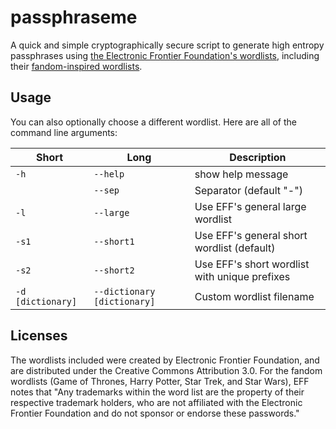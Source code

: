 # passphraseme

A quick and simple cryptographically secure script to generate high entropy passphrases using [the Electronic Frontier Foundation's wordlists](https://www.eff.org/deeplinks/2016/07/new-wordlists-random-passphrases), including their [fandom-inspired wordlists](https://www.eff.org/deeplinks/2018/08/dragon-con-diceware).

## Usage

You can also optionally choose a different wordlist. Here are all of the command line arguments:

| Short             | Long                        | Description                                   |
| ----------------- | --------------------------- | --------------------------------------------- |
| `-h`              | `--help`                    | show help message                             |
|                   | `--sep`                     | Separator (default "-")                       |
| `-l`              | `--large`                   | Use EFF's general large wordlist              |
| `-s1`             | `--short1`                  | Use EFF's general short wordlist (default)    |
| `-s2`             | `--short2`                  | Use EFF's short wordlist with unique prefixes |
| `-d [dictionary]` | `--dictionary [dictionary]` | Custom wordlist filename                      |

## Licenses

The wordlists included were created by Electronic Frontier Foundation, and are
distributed under the Creative Commons Attribution 3.0. For the fandom wordlists
(Game of Thrones, Harry Potter, Star Trek, and Star Wars), EFF notes that "Any
trademarks within the word list are the property of their respective trademark
holders, who are not affiliated with the Electronic Frontier Foundation and do
not sponsor or endorse these passwords."
